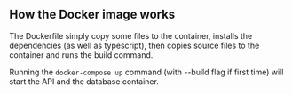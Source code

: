 ## How the Docker image works

The Dockerfile simply copy some files to the container, installs the dependencies (as well as typescript), then copies source files to the container and runs the build command.

Running the ```docker-compose up``` command (with --build flag if first time) will start the API and the database container.